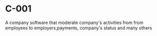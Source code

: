 # C-001
A company software that moderate company's activities from from employees to employers,payments, company's status and many others 
